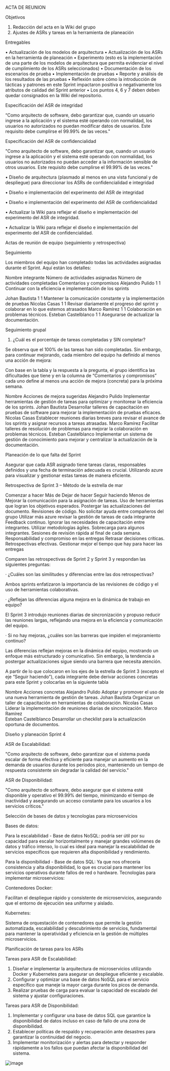 ACTA DE REUNION

Objetivos

1.	Redacción del acta en la Wiki del grupo
2.	Ajustes de ASRs y tareas en la herramienta de planeación

Entregables

•	Actualización de los modelos de arquitectura
•	Actualización de los ASRs en la herramienta de planeación
•	Experimento (esto es la implementación de una parte de los modelos de arquitectura que permita evidenciar el nivel de cumplimiento de los ASRs seleccionados)
•	Documentación de los escenarios de prueba
•	Implementación de pruebas
•	Reporte y análisis de los resultados de las pruebas
•	Reflexión sobre cómo la introducción de tácticas y patrones en este Sprint impactaron positiva o negativamente los atributos de calidad del Sprint anterior
•	Los puntos 4, 6 y 7 deben deben quedar consignados en la Wiki del repositorio.

Especificación del ASR de integridad

“Como arquitecto de software, debo garantizar que, cuando un usuario ingrese a la aplicación y el sistema esté operando con normalidad, los usuarios no autorizados no puedan modificar datos de usuarios. Este requisito debe cumplirse el 99.99% de las veces."

Especificación del ASR de confidencialidad

"Como arquitecto de software, debo garantizar que, cuando un usuario ingrese a la aplicación y el sistema esté operando con normalidad, los usuarios no autorizados no puedan acceder a la información sensible de otros usuarios. Este requisito debe cumplirse el 99.99% de las veces."

•	Diseño de arquitectura (plasmado al menos en una vista funcional y de despliegue) para direccionar los ASRs de confidencialidad e integridad

•	Diseño e implementación del experimento del ASR de integridad

•	Diseño e implementación del experimento del ASR de confidencialidad


•	Actualizar la Wiki para reflejar el diseño e implementación del experimento del ASR de integridad.


•	Actualizar la Wiki para reflejar el diseño e implementación del experimento del ASR de confidencialidad.


Actas de reunión de equipo (seguimiento y retrospectiva)

Seguimiento

Los miembros del equipo han completado todas las actividades asignadas durante el Sprint. Aquí están los detalles:

Nombre
integrante
	Número de actividades asignadas	Número de actividades completadas	Comentarios y compromisos
Alejandro Pulido	1	1	Continuar con la eficiencia e implementación de los sprints

Johan Bautista	1	1	Mantener la comunicación constante y la implementación de pruebas
Nicolas Casas	1	1	Revisar diariamente el progreso del sprint y colaborar en lo que estemos atrasados
Marco Ramírez	1	1	Colaboración en problemas técnicos.
Esteban Castelblanco	1	1	Asegurarse de actualizar la documentación.

Seguimiento grupal

1.	¿Cuál es el porcentaje de tareas completadas y SIN completar?

Se observa que el 100% de las tareas han sido completadas. Sin embargo, para continuar mejorando, cada miembro del equipo ha definido al menos una acción de mejora:





Con base en la tabla y la respuesta a la pregunta, el grupo identifica las dificultades que tiene y en la columna de “Comentarios y compromisos” cada uno define al menos una acción de mejora (concreta) para la próxima semana.

Nombre	Acciones de mejora sugeridas
Alejandro Pulido	Implementar herramientas de gestión de tareas para optimizar y monitorear la eficiencia de los sprints.
Johan Bautista	Desarrollar talleres de capacitación en pruebas de software para mejorar la implementación de pruebas eficaces.
Nicolas Casas	Establecer reuniones diarias breves para revisar el avance de los sprints y asignar recursos a tareas atrasadas.
Marco Ramírez	Facilitar talleres de resolución de problemas para mejorar la colaboración en problemas técnicos.
Esteban Castelblanco	Implementar un sistema de gestión de conocimiento para mejorar y centralizar la actualización de la documentación.

Planeación de lo que falta del Sprint

Asegurar que cada ASR asignado tiene tareas claras, responsables definidos y una fecha de terminación adecuada es crucial. Utilizando azure para visualizar y gestionar estas tareas de manera eficiente.


Retrospectiva de Sprint 3 – Método de la estrella de mar

Comenzar a hacer	Más de	Dejar de hacer	Seguir haciendo	Menos de
Mejorar la comunicación para la asignación de tareas.	Uso de herramientas que logran los objetivos esperados.	Postergar las actualizaciones del documento.	Revisiones de código.	No solicitar ayuda entre compañeros del grupo
Utilizar más azure revisar la gestión de tareas de cada integrante	Feedback continuo.	Ignorar las necesidades de capacitación entre integrantes.	Utilizar metodologías ágiles.	Sobrecarga para algunos integrantes.
Sesiones de revisión rápida al final de cada semana.	Responsabilidad y compromiso en las entregas	Retrasar decisiones críticas.	Retrospectivas efectivas.	Gestionar mejor el tiempo que hay para hacer las entregas


Comparen las retrospectivas de Sprint 2 y Sprint 3 y respondan las siguientes preguntas:

· ¿Cuáles son las similitudes y diferencias entre las dos retrospectivas?

Ambos sprints enfatizaron la importancia de las revisiones de código y el uso de herramientas colaborativas.

· ¿Reflejan las diferencias alguna mejora en la dinámica de trabajo en equipo?

El Sprint 3 introdujo reuniones diarias de sincronización y propuso reducir las reuniones largas, reflejando una mejora en la eficiencia y comunicación del equipo.


· Si no hay mejoras, ¿cuáles son las barreras que impiden el mejoramiento continuo?

Las diferencias reflejan mejoras en la dinámica del equipo, mostrando un enfoque más estructurado y comunicativo. Sin embargo, la tendencia a postergar actualizaciones sigue siendo una barrera que necesita atención.

A partir de lo que colocaron en los ejes de la estrella de Sprint 3 (excepto el eje “Seguir haciendo”), cada integrante debe derivar acciones concretas para este Sprint y colocarlas en la siguiente tabla

Nombre	Acciones concretas
Alejandro Pulido	Adoptar y promover el uso de una nueva herramienta de gestión de tareas.
Johan Bautista	Organizar un taller de capacitación en herramientas de colaboración.
Nicolas Casas	Liderar la implementación de reuniones diarias de sincronización.
Marco Ramírez	
Esteban Castelblanco	Desarrollar un checklist para la actualización oportuna de documentos.

Diseño y planeación Sprint 4

ASR de Escalabilidad: 

"Como arquitecto de software, debo garantizar que el sistema pueda escalar de forma efectiva y eficiente para manejar un aumento en la demanda de usuarios durante los períodos pico, manteniendo un tiempo de respuesta consistente sin degradar la calidad del servicio."

ASR de Disponibilidad: 

"Como arquitecto de software, debo asegurar que el sistema esté disponible y operativo el 99.99% del tiempo, minimizando el tiempo de inactividad y asegurando un acceso constante para los usuarios a los servicios críticos."

Selección de bases de datos y tecnologías para microservicios

Bases de datos:

Para la escalabilidad - Base de datos NoSQL: podría ser útil por su capacidad para escalar horizontalmente y manejar grandes volúmenes de datos y tráfico intenso, lo cual es ideal para manejar la escalabilidad de servicios específicos que requieren alta disponibilidad y rendimiento.

Para la disponibilidad - Base de datos SQL: Ya que nos ofreceria consistencia y alta disponibilidad, lo que es crucial para mantener los servicios operativos durante fallos de red o hardware.
Tecnologías para implementar microservicios:

Contenedores Docker: 

Facilitan el despliegue rápido y consistente de microservicios, asegurando que el entorno de ejecución sea uniforme y aislado.

Kubernetes: 

Sistema de orquestación de contenedores que permite la gestión automatizada, escalabilidad y descubrimiento de servicios, fundamental para mantener la operatividad y eficiencia en la gestión de múltiples microservicios.

Planificación de tareas para los ASRs

Tareas para ASR de Escalabilidad:

1.	Diseñar e implementar la arquitectura de microservicios utilizando Docker y Kubernetes para asegurar un despliegue eficiente y escalable.
2.	Configurar y optimizar una base de datos NoSQL para el servicio específico que maneje la mayor carga durante los picos de demanda.
3.	Realizar pruebas de carga para evaluar la capacidad de escalado del sistema y ajustar configuraciones.

Tareas para ASR de Disponibilidad:

1.	Implementar y configurar una base de datos SQL que garantice la disponibilidad de datos incluso en caso de fallo de una zona de disponibilidad.
2.	Establecer políticas de respaldo y recuperación ante desastres para garantizar la continuidad del negocio.
3.	Implementar monitorización y alertas para detectar y responder rápidamente a los fallos que puedan afectar la disponibilidad del sistema.

![image](https://github.com/LosFullStackOverflow/ASR3/assets/111070716/55d0aafe-faee-4ac3-821f-1ecdf1e68485)
